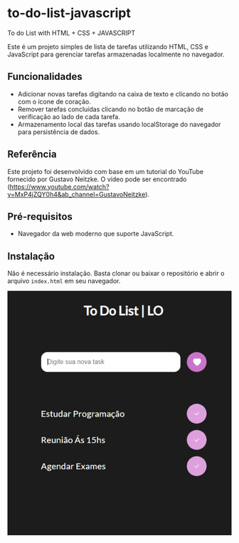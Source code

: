 # to-do-list-javascript
To do List with HTML + CSS + JAVASCRIPT

Este é um projeto simples de lista de tarefas utilizando HTML, CSS e JavaScript para gerenciar tarefas armazenadas localmente no navegador.

## Funcionalidades

- Adicionar novas tarefas digitando na caixa de texto e clicando no botão com o ícone de coração.
- Remover tarefas concluídas clicando no botão de marcação de verificação ao lado de cada tarefa.
- Armazenamento local das tarefas usando localStorage do navegador para persistência de dados.

## Referência

Este projeto foi desenvolvido com base em um tutorial do YouTube fornecido por Gustavo Neitzke. O vídeo pode ser encontrado (https://www.youtube.com/watch?v=MxP4jZQY0h4&ab_channel=GustavoNeitzke).

## Pré-requisitos

- Navegador da web moderno que suporte JavaScript.

## Instalação

Não é necessário instalação. Basta clonar ou baixar o repositório e abrir o arquivo `index.html` em seu navegador.


![Tela](tela_To-do-List.png)

